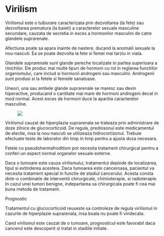 
# Virilism
Virilismul este o tulburare caracterizata prin dezvoltarea (la fete) sau dezvoltarea prematura (la baieti) a caracterelor sexuale masculine secundare, cauzata de secretia in exces a hormonilor masculini de catre glandele suprarenale.

Afectiuna poate sa apara inainte de nastere, ducand la anomalii sexuale la nou-nascuti. Ea se poate dezvolta la fete si femei mai tarziu in viata.

Glandele suprarenale sunt glande pereche localizate in partea superioara a rinichilor. Ele produc mai multe tipuri de hormoni cu rol in reglarea functiilor organismului, care includ si hormonii androgeni sau masculini. Androgenii sunt produsi si la fetele si femeile sanatoase.

Uneori, una sau ambele glande suprarenale se maresc sau devin hiperactive, producand o cantitate mai mare de hormoni androgeni decat in mod normal. Acest exces de hormoni duce la aparitia caracterelor masculine.
<figure class="left"><img src='http://images.slideplayer.com/22/6424141/slides/slide_1.jpg' /></figure>


Virilismul cauzat de hiperplazia suprarenala se trateaza prin administrare de doze zilnice de glucocorticoid. De regula, prednisonul este medicamentul de electie, insa la nou-nascuti se utilizeaza hidrocortizonul. Trebuie efectuate teste de laborator din timp in timp pentru a ajusta doza necesara.

Fetele cu pseudohermafroditism pot necesita tratament chirurgical pentru a conferi un aspect normal organelor sexuale externe.

Daca o tumoare este cauza virilismului, tratamentul depinde de localizarea, tipul si extinderea acesteia. Daca tumoarea este canceroasa, pacientul va necesita tratament special in functie de stadiul cancerului. Acesta consta dintr-o combinatie de interventii chirurgicale, chimioterapie, si radioterapie. In cazul unei tumori benigne, indepartarea sa chirurgicala poate fi cea mai buna metoda de tratament.

Prognostic

Tratamentul cu glucocorticoid reuseste sa controleze de regula virilismul in cazurile de hiperplazie suprarenala, insa boala nu poate fi vindecata.

Cand virilismul este cauzat de o tumoare, prognosticul este favorabil daca cancerul este descoperit si tratat in stadiile initiale.

  
